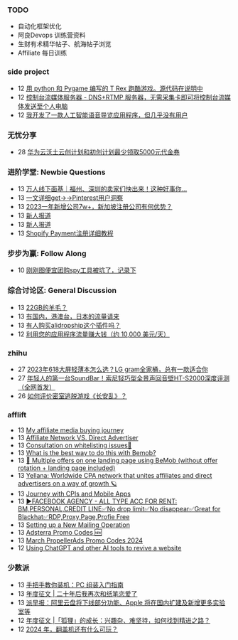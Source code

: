 ### TODO
-  自动化框架优化
-  阿良Devops 训练营资料
-  生财有术精华帖子、航海帖子浏览
-  Affiliate 每日训练

### side project
<!-- sideproject:START -->
-  12 [用 python 和 Pygame 编写的 T Rex 跑酷游戏。源代码在说明中](https://www.youtube.com/watch?v=pZySIXSelCA)
-  12 [控制台流媒体服务器 - DNS+RTMP 服务器，无需采集卡即可将控制台流媒体发送至个人电脑](https://github.com/Aioros/console-streaming-server)
-  12 [我开发了一款人工智能语音导览应用程序，但几乎没有用户](https://www.reddit.com/r/SideProject/comments/18gpp0e/ive_built_an_ai_audio_tour_app_but_have_almost_no/)<!-- sideproject:END -->


### 无忧分享
<!-- ruyo:START -->
-  28 [华为云沃土云创计划和初创计划最少领取5000元代金券](https://51.ruyo.net/18617.html)<!-- ruyo:END -->

### 进阶学堂: Newbie Questions
<!-- advertcn1:START -->
-  13 [万人线下面基｜福州、深圳的卖家们快出来！这种好事你...](https://www.advertcn.com/thread-114318-1-1.html)
-  13 [一文详细get→→Pinterest用户洞察](https://www.advertcn.com/thread-114317-1-1.html)
-  13 [2023一年新增公司7w+，新加坡注册公司有何优势？](https://www.advertcn.com/thread-114316-1-1.html)
-  13 [新人报道](https://www.advertcn.com/thread-114314-1-1.html)
-  13 [新人报道](https://www.advertcn.com/thread-114311-1-1.html)
-  13 [Shopify Payment注册详细教程](https://www.advertcn.com/thread-114309-1-1.html)<!-- advertcn1:END -->

### 步步为赢: Follow Along
<!-- advertcn2:START -->
-  10 [刚刚图便宜团购spy工具被坑了，记录下](https://www.advertcn.com/thread-113954-1-1.html)<!-- advertcn2:END -->

### 综合讨论区: General Discussion
<!-- advertcn3:START -->
-  13 [22GB的羊毛？](https://www.advertcn.com/thread-114320-1-1.html)
-  13 [有国内，港澳台，日本的流量请来](https://www.advertcn.com/thread-114319-1-1.html)
-  13 [有人购买alidropship这个插件吗？](https://www.advertcn.com/thread-114308-1-1.html)
-  12 [利用您的应用程序流量赚大钱（约 10,000 美元/天）](https://www.advertcn.com/thread-114303-1-1.html)<!-- advertcn3:END -->


### zhihu
<!-- zhihu:START -->
-  27 [2023年618大屏轻薄本怎么选？LG gram全家桶，总有一款适合你](http://zhuanlan.zhihu.com/p/632641888?utm_campaign=rss&utm_medium=rss&utm_source=rss&utm_content=title)
-  27 [年轻人的第一台SoundBar！索尼轻巧型全景声回音壁HT-S2000深度评测（全网首发）](http://zhuanlan.zhihu.com/p/630990296?utm_campaign=rss&utm_medium=rss&utm_source=rss&utm_content=title)
-  26 [如何评价密室逃脱游戏《长安乱》？](http://www.zhihu.com/question/563950552/answer/3045961312?utm_campaign=rss&utm_medium=rss&utm_source=rss&utm_content=title)<!-- zhihu:END -->

### afflift
<!-- afflift:START -->
-  13 [My affiliate media buying journey](https://afflift.com/f/threads/my-affiliate-media-buying-journey.12784/)
-  13 [Affiliate Network VS. Direct Advertiser](https://afflift.com/f/threads/affiliate-network-vs-direct-advertiser.12663/)
-  13 [Consultation on whitelisting issues🤩](https://afflift.com/f/threads/consultation-on-whitelisting-issues%F0%9F%A4%A9.12787/)
-  13 [What is the best way to do this with Bemob?](https://afflift.com/f/threads/what-is-the-best-way-to-do-this-with-bemob.12676/)
-  13 [🔀 Multiple offers on one landing page using BeMob &lpar;without offer rotation + landing page included&rpar;](https://afflift.com/f/threads/%F0%9F%94%80-multiple-offers-on-one-landing-page-using-bemob-without-offer-rotation-landing-page-included.12786/)
-  13 [Yellana: Worldwide CPA network that unites affiliates and direct advertisers on a way of growth 🪐](https://afflift.com/f/threads/yellana-worldwide-cpa-network-that-unites-affiliates-and-direct-advertisers-on-a-way-of-growth-%F0%9F%AA%90.10512/)
-  13 [Journey with CPIs and Mobile Apps](https://afflift.com/f/threads/journey-with-cpis-and-mobile-apps.12762/)
-  13 [▶️FACEBOOK AGENCY - ALL TYPE ACC FOR RENT: BM,PERSONAL,CREDIT LINE✅No drop limit✅No disappear✅Great for Blackhat✅RDP,Proxy,Page,Profie Free](https://afflift.com/f/threads/%E2%96%B6%EF%B8%8Ffacebook-agency-all-type-acc-for-rent-bm-personal-credit-line%E2%9C%85no-drop-limit%E2%9C%85no-disappear%E2%9C%85great-for-blackhat%E2%9C%85rdp-proxy-page-profie-free.12742/)
-  13 [Setting up a New Mailing Operation](https://afflift.com/f/threads/setting-up-a-new-mailing-operation.12771/)
-  13 [Adsterra Promo Codes 🆕](https://afflift.com/f/threads/adsterra-promo-codes-%F0%9F%86%95.12769/)
-  13 [March PropellerAds Promo Codes 2024](https://afflift.com/f/threads/march-propellerads-promo-codes-2024.12746/)
-  12 [Using ChatGPT and other AI tools to revive a website](https://afflift.com/f/threads/using-chatgpt-and-other-ai-tools-to-revive-a-website.12532/)<!-- afflift:END -->

### 少数派
<!-- sspai:START -->
-  13 [手把手教你装机：PC 组装入门指南](https://sspai.com/post/86958)
-  13 [年度征文 | 二十年后我再次和纸笔恋爱了](https://sspai.com/post/87018)
-  13 [派早报：阿里云盘将下线部分功能、Apple 将在国内扩建及新增更多实验室等](https://sspai.com/post/87141)
-  12 [年度征文 |「狐狸」的成长：兴趣杂、难坚持，如何找到精进之路？](https://sspai.com/post/86886)
-  12 [2024 年，翻盖机还有什么可玩？](https://sspai.com/prime/story/buy-a-flip-phone-in-2024)<!-- sspai:END -->
